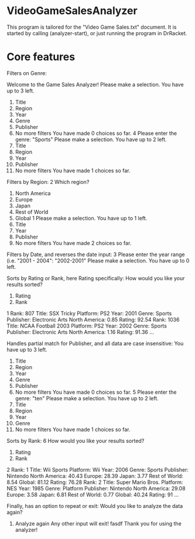 # VideoGameSalesAnalyzer

This program is tailored for the "Video Game Sales.txt" document.
It is started by calling (analyzer-start), or just running the program in DrRacket.
# Core features
Filters on Genre:

Welcome to the Game Sales Analyzer!
Please make a selection.
You have up to 3 left.
1. Title
2. Region
3. Year
4. Genre
5. Publisher
6. No more filters
You have made 0 choices so far.
4
Please enter the genre: 
"Sports"
Please make a selection.
You have up to 2 left.
1. Title
2. Region
3. Year
5. Publisher
6. No more filters
You have made 1 choices so far.

Filters by Region:
2
Which region?
1. North America
2. Europe
3. Japan
4. Rest of World
5. Global
1
Please make a selection.
You have up to 1 left.
1. Title
3. Year
5. Publisher
6. No more filters
You have made 2 choices so far.

Filters by Date, and reverses the date input:
3
Please enter the year range (i.e. "2001 - 2004": 
"2002-2001"
Please make a selection.
You have up to 0 left.

Sorts by Rating or Rank, here Rating specifically:
How would you like your results sorted?
1. Rating
2. Rank

1
Rank: 807 Title: SSX Tricky Platform: PS2 Year: 2001 Genre: Sports Publisher: Electronic Arts North America: 0.85 Rating: 92.54 
Rank: 1036 Title: NCAA Football 2003 Platform: PS2 Year: 2002 Genre: Sports Publisher: Electronic Arts North America: 1.16 Rating: 91.36 
...

Handles partial match for Publisher, and all data are case insensitive:
You have up to 3 left.
1. Title
2. Region
3. Year
4. Genre
5. Publisher
6. No more filters
You have made 0 choices so far.
5
Please enter the genre: 
"ten"
Please make a selection.
You have up to 2 left.
1. Title
2. Region
3. Year
4. Genre
6. No more filters
You have made 1 choices so far.

Sorts by Rank:
6
How would you like your results sorted?
1. Rating
2. Rank

2
Rank: 1 Title: Wii Sports Platform: Wii Year: 2006 Genre: Sports Publisher: Nintendo North America: 40.43 Europe: 28.39 Japan: 3.77 Rest of World: 8.54 Global: 81.12 Rating: 76.28 
Rank: 2 Title: Super Mario Bros. Platform: NES Year: 1985 Genre: Platform Publisher: Nintendo North America: 29.08 Europe: 3.58 Japan: 6.81 Rest of World: 0.77 Global: 40.24 Rating: 91
...

Finally, has an option to repeat or exit:
Would you like to analyze the data again?
1. Analyze again
Any other input will exit!
fasdf
Thank you for using the analyzer!
